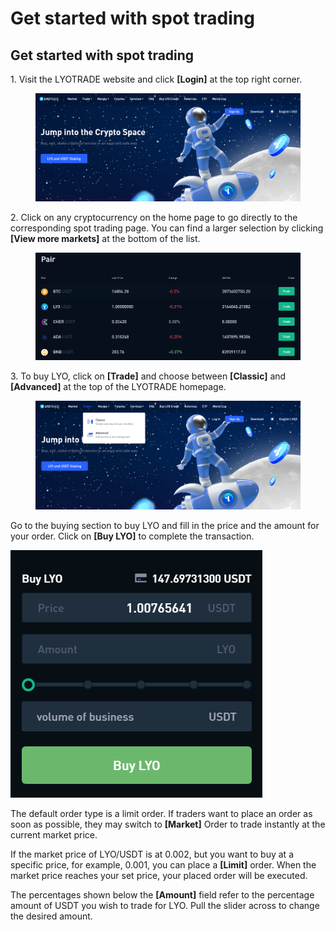 # Get started with spot trading

## Get started with spot trading

1\. Visit the LYOTRADE website and click **\[Login]** at the top right corner.

<figure><img src="../../.gitbook/assets/image.png" alt=""><figcaption></figcaption></figure>

2\. Click on any cryptocurrency on the home page to go directly to the corresponding spot trading page. You can find a larger selection by clicking **\[View more markets]** at the bottom of the list.

<figure><img src="../../.gitbook/assets/image (2).png" alt=""><figcaption></figcaption></figure>

3\. To buy LYO, click on **\[Trade]** and choose between **\[Classic]** and **\[Advanced]** at the top of the LYOTRADE homepage.&#x20;

<figure><img src="../../.gitbook/assets/image (9).png" alt=""><figcaption></figcaption></figure>

Go to the buying section to buy LYO and fill in the price and the amount for your order. Click on **\[Buy LYO]** to complete the transaction.

![](<../../.gitbook/assets/image (3).png>)

The default order type is a limit order. If traders want to place an order as soon as possible, they may switch to **\[Market]** Order to trade instantly at the current market price.

If the market price of LYO/USDT is at 0.002, but you want to buy at a specific price, for example, 0.001, you can place a **\[Limit]** order. When the market price reaches your set price, your placed order will be executed.

The percentages shown below the **\[Amount]** field refer to the percentage amount of USDT you wish to trade for LYO. Pull the slider across to change the desired amount.
